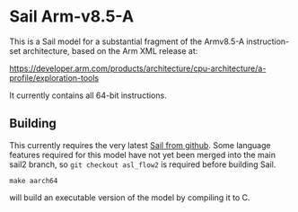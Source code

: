 # Sail Arm-v8.5-A

This is a Sail model for a substantial fragment of the Armv8.5-A
instruction-set architecture, based on the Arm XML release at:

https://developer.arm.com/products/architecture/cpu-architecture/a-profile/exploration-tools

It currently contains all 64-bit instructions.

## Building

This currently requires the very latest [Sail from github](https://github.com/rems-project/sail). Some language features required for this model have not yet been merged into the main sail2 branch, so `git checkout asl_flow2` is required before building Sail.

```
make aarch64
```

will build an executable version of the model by compiling it to C.
